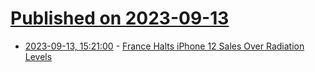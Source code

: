 # [Published on 2023-09-13](index.md)

* [2023-09-13, 15:21:00](https://apple.slashdot.org/story/23/09/13/1435245/france-halts-iphone-12-sales-over-radiation-levels?utm_source=rss1.0mainlinkanon&utm_medium=feed) - [France Halts iPhone 12 Sales Over Radiation Levels](https://apple.slashdot.org/story/23/09/13/1435245/france-halts-iphone-12-sales-over-radiation-levels?utm_source=rss1.0mainlinkanon&utm_medium=feed)
